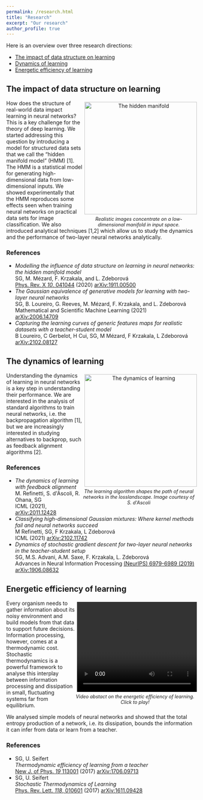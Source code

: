 ```yaml
---
permalink: /research.html
title: "Research"
excerpt: "Our research"
author_profile: true
---
```


Here is an overview over three research directions:
<ul>
  <li><a href="#structure">The impact of data structure on learning</a></li>
  <li><a href="#dynamics">Dynamics of learning</a></li>
  <li><a href="#efficiency">Energetic efficiency of learning</a></li>
</ul>

<h2 id="structure">The impact of data structure on learning</h2>

<p>
<div style="float:right; text-align:center; width:300px">
<img src="images/data_structure.png" alt="The hidden manifold"
    title="The hidden manifold" width="300" height="300" style="
    margin: 5px" /><br/>
<i style="font-size:90%">Realistic images concentrate on a low-dimensional
manifold in input space.</i>
</div>

How does the structure of real-world data impact learning in neural networks?
This is a key challenge for the theory of deep learning. We started addressing
this question by introducing a model for structured data sets that we call the
“hidden manifold model” (HMM) [1]. The HMM is a statistical model for generating
high-dimensional data from low-dimensional inputs. We showed experimentally that
the HMM reproduces some effects seen when training neural networks on practical
data sets for image classification. We also introduced analytical techniques
[1,2] which allow us to study the dynamics and the performance of two-layer
neural networks analytically.  </p>

### References

- _Modelling the influence of data structure on learning in neural networks: the
  hidden manifold model_<br/>
  SG, M. Mézard, F. Krzakala, and L. Zdeborová<br/>
  [Phys. Rev. X *10*, 041044](https://journals.aps.org/prx/abstract/10.1103/PhysRevX.10.041044)
  (2020) [arXiv:1911.00500](https://arxiv.org/abs/1909.11500)
- _The Gaussian equivalence of generative models for learning with two-layer
  neural networks_<br/>
  SG, B. Loureiro, G. Reeves, M. Mézard, F. Krzakala, and L. Zdeborová <br/>
  Mathematical and Scientific Machine Learning (2021)<br/>
  [arXiv:2006.14709](https://arxiv.org/abs/2006.14709)
- _Capturing the learning curves of generic features maps for realistic datasets
  with a teacher-student model_<br/> 
 B Loureiro, C Gerbelot, H Cui, SG, M Mézard, F Krzakala, L Zdeborová <br/>
  [arXiv:2102.08127](https://arxiv.org/abs/2102.08127)


<h2 id="dynamics">The dynamics of learning</h2>

<p>
<div style="float:right; text-align:center; width:300px">
<img src="images/dynamics.png" alt="The dynamics of learning"
    title="The dynamics of learning" width="300" height="300" style="
    margin: 5px" /><br/>
<i style="font-size:90%">The learning algorithm shapes the path of neural
networks in the losslandscape. Image courtesy of
S. d'Ascoli </i>
</div>

Understanding the dynamics of learning in neural networks is a key step in
understanding their performance. We are interested in the analysis of standard
algorithms to train neural networks, i.e. the backpropagation algorithm [1], but
we are increasingly interested in studying alternatives to backprop, such as
feedback alignment algorithms [2].  </p>

### References

- _The dynamics of learning with feedback alignment_<br/>
  M. Refinetti, S. d'Ascoli, R. Ohana, SG<br/>
  ICML (2021),
  [arXiv:2011.12428](https://arxiv.org/abs/2011.12428)
- _Classifying high-dimensional Gaussian mixtures: Where kernel methods fail and neural networks succeed_<br/>
  M Refinetti, SG, F Krzakala, L Zdeborová<br/>
  ICML (2021)
  [arXiv:2102.11742](https://arxiv.org/abs/2102.11742)
- _Dynamics of stochastic gradient descent for two-layer neural networks in the
  teacher-student setup_<br/>
  SG, M.S. Advani, A.M. Saxe, F. Krzakala, L. Zdeborová<br/>
  Advances in Neural Information Processing [(NeurIPS) 6979-6989 (2019)](https://proceedings.neurips.cc/paper/2019/hash/cab070d53bd0d200746fb852a922064a-Abstract.html) [arXiv:1906.08632](https://arxiv.org/abs/1906.08632)



<h2 id="efficiency">Energetic efficiency of learning</h2>

<p>
<div style="float:right; text-align:center; width:320px">
<video width="320" height="240" controls style="
    margin: 5px" >
  <source src="files/NJP_video.mp4" type="video/mp4">
  <source src="files/NJP_video.webm" type="video/webm">
  Your browser does not support the video tag.
</video><br/>
<i style="font-size:90%">Video abstact on the energetic efficiency of learning. Click to play!</i>
</div>

Every organism needs to gather information about its noisy environment and build
models from that data to support future decisions. Information processing,
however, comes at a thermodynamic cost. Stochastic thermodynamics is a powerful
framework to analyse this interplay between information processing and
dissipation in small, fluctuating systems far from equilibrium.

We analysed simple models of neural networks and showed that the total entropy
production of a network, i.e. its dissipation, bounds the information it can
infer from data or learn from a teacher. </p>


### References

- SG, U. Seifert<br/>
  _Thermodynamic efficiency of learning from a teacher_<br/>
  [New J. of Phys. *19* 113001](https://iopscience.iop.org/article/10.1088/1367-2630/aa89ff/meta) (2017) [arXiv:1706.09713](https://arxiv.org/abs/1706.09713)
- SG, U. Seifert<br/>
  _Stochastic Thermodynamics of Learning_<br/>
  [Phys. Rev. Lett. *118*,
  010601](https://arxiv.org/ct?url=https%3A%2F%2Fdx.doi.org%2F10.1103%2FPhysRevLett.118.010601&v=dada96ea)
  (2017) [arXiv:1611.09428](https://arxiv.org/abs/1611.09428)

